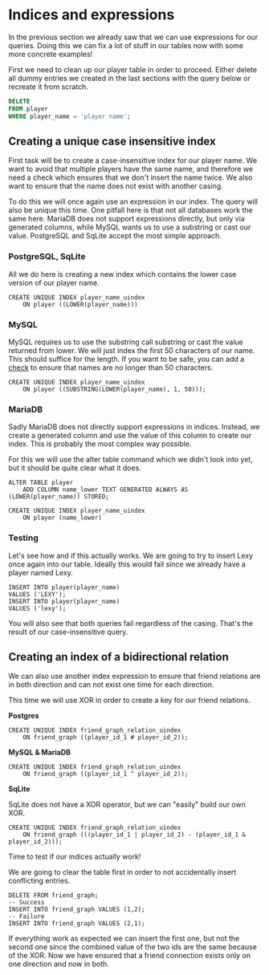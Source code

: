 # Indices and expressions

In the previous section we already saw that we can use expressions for our queries. Doing this we can fix a lot of
stuff in our tables now with some more concrete examples!

First we need to clean up our player table in order to proceed.
Either delete all dummy entries we created in the last sections with the query below or recreate it from scratch.

```sql
DELETE
FROM player
WHERE player_name = 'player name';
```

## Creating a unique case insensitive index

First task will be to create a case-insensitive index for our player name. We want to avoid that multiple players
have the same name, and therefore we need a check which ensures that we don't insert the name twice. We also want to
ensure that the name does not exist with another casing.

To do this we will once again use an expression in our index. The query will also be unique this time. One pitfall
here is that not all databases work the same here. MariaDB does not support expressions directly, but only via
generated columns, while MySQL wants us to use a substring or cast our value. PostgreSQL and SqLite accept the most
simple approach.

### PostgreSQL, SqLite

All we do here is creating a new index which contains the lower case version of our player name.

```postgresql
CREATE UNIQUE INDEX player_name_uindex 
    ON player ((LOWER(player_name)))
```

### MySQL

MySQL requires us to use the substring call substring or cast the value returned from lower. We will just index the
first 50 characters of our name. This should suffice for the length. If you want to be safe, you can add a
[check](../data_consistency/checks.md) to ensure that names are no longer than 50 characters.

```mysql
CREATE UNIQUE INDEX player_name_uindex 
    ON player ((SUBSTRING(LOWER(player_name), 1, 50)));
```

### MariaDB

Sadly MariaDB does not directly support expressions in indices. Instead, we create a generated column and use the
value of this column to create our index. This is probably the most complex way possible.

For this we will use the alter table command which we didn't look into yet, but it should be quite clear what it does.

```mariadb
ALTER TABLE player
    ADD COLUMN name_lower TEXT GENERATED ALWAYS AS (LOWER(player_name)) STORED;

CREATE UNIQUE INDEX player_name_uindex 
    ON player (name_lower)
```

### Testing

Let's see how and if this actually works. We are going to try to insert Lexy once again into our table. Ideally this
would fail since we already have a player named Lexy.

```postgresql
INSERT INTO player(player_name)
VALUES ('LEXY');
INSERT INTO player(player_name)
VALUES ('lexy');
```

You will also see that both queries fail regardless of the casing. That's the result of our case-insensitive query.

## Creating an index of a bidirectional relation

We can also use another index expression to ensure that friend relations are in both direction and can not exist
one time for each direction.

This time we will use XOR in order to create a key for our friend relations.

**Postgres**

```postgresql
CREATE UNIQUE INDEX friend_graph_relation_uindex 
    ON friend_graph ((player_id_1 # player_id_2));
```

**MySQL & MariaDB**

```mysql
CREATE UNIQUE INDEX friend_graph_relation_uindex
    ON friend_graph ((player_id_1 ^ player_id_2));
```

**SqLite**

SqLite does not have a XOR operator, but we can "easily" build our own XOR.

```sqlite
CREATE UNIQUE INDEX friend_graph_relation_uindex 
    ON friend_graph (((player_id_1 | player_id_2) - (player_id_1 & player_id_2)));
```

Time to test if our indices actually work!

We are going to clear the table first in order to not accidentally insert conflicting entries.

```postgresql
DELETE FROM friend_graph;
-- Success
INSERT INTO friend_graph VALUES (1,2);
-- Failure
INSERT INTO friend_graph VALUES (2,1);
```

If everything work as expected we can insert the first one, but not the second one since the combined value of the 
two ids are the same because of the XOR. Now we have ensured that a friend connection exists only on one direction 
and now in both.
